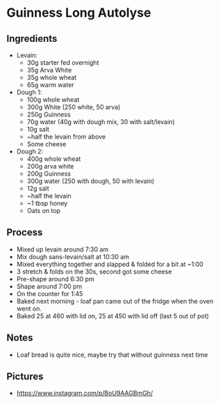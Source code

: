 # Guinness Long Autolyse

## Ingredients
- Levain:
  - 30g starter fed overnight
  - 35g Arva White
  - 35g whole wheat
  - 65g warm water
- Dough 1:
  - 100g whole wheat
  - 300g White (250 white, 50 arva)
  - 250g Guinness
  - 70g water (40g with dough mix, 30 with salt/levain)
  - 10g salt
  - ~half the levain from above
  - Some cheese
- Dough 2:
  - 400g whole wheat
  - 200g arva white
  - 200g Guinness
  - 300g water (250 with dough, 50 with levain)
  - 12g salt
  - ~half the levain
  - ~1 tbsp honey
  - Oats on top


## Process
- Mixed up levain around 7:30 am
- Mix dough sans-levain/salt at 10:30 am
- Mixed everything together and slapped & folded for a bit at ~1:00
- 3 stretch & folds on the 30s, second got some cheese
- Pre-shape around 6:30 pm
- Shape around 7:00 pm
- On the counter for 1:45
- Baked next morning - loaf pan came out of the fridge when the oven went on.
- Baked 25 at 460 with lid on, 25 at 450 with lid off (last 5 out of pot)

## Notes
- Loaf bread is quite nice, maybe try that without guinness next time

## Pictures
- https://www.instagram.com/p/BoU9AAGBmGh/
